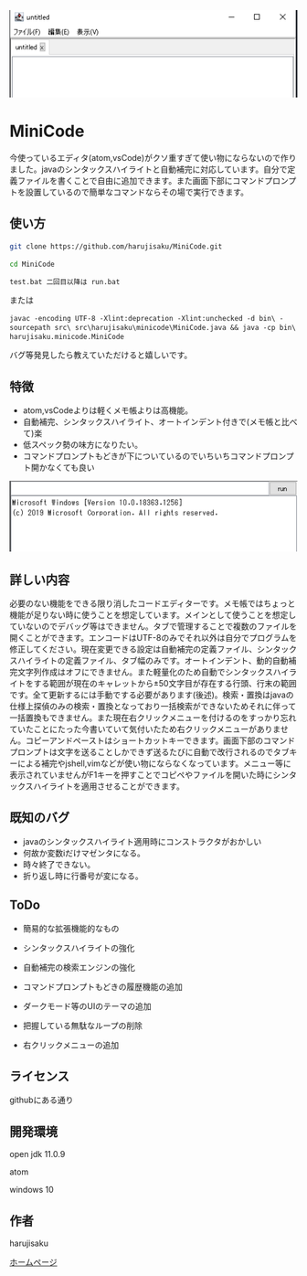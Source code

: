 ![top](https://raw.githubusercontent.com/harujisaku/readme-image/master/2020-12-17_06h47_51.png)

# MiniCode

今使っているエディタ(atom,vsCode)がクソ重すぎて使い物にならないので作りました。javaのシンタックスハイライトと自動補完に対応しています。自分で定義ファイルを書くことで自由に追加できます。また画面下部にコマンドプロンプトを設置しているので簡単なコマンドならその場で実行できます。



## 使い方

```bash
git clone https://github.com/harujisaku/MiniCode.git
```

```bash
cd MiniCode
```

```
test.bat 二回目以降は run.bat
```

または

```
javac -encoding UTF-8 -Xlint:deprecation -Xlint:unchecked -d bin\ -sourcepath src\ src\harujisaku\minicode\MiniCode.java && java -cp bin\ harujisaku.minicode.MiniCode
```



バグ等発見したら教えていただけると嬉しいです。

## 特徴

-   atom,vsCodeよりは軽くメモ帳よりは高機能。
-   自動補完、シンタックスハイライト、オートインデント付きで(メモ帳と比べて)楽
-   低スペック勢の味方になりたい。
-   コマンドプロンプトもどきが下についているのでいちいちコマンドプロンプト開かなくても良い

![cmd](https://raw.githubusercontent.com/harujisaku/readme-image/master/2020-12-17_06h53_30.png)

## 詳しい内容

必要のない機能をできる限り消したコードエディターです。メモ帳ではちょっと機能が足りない時に使うことを想定しています。メインとして使うことを想定していないのでデバッグ等はできません。タブで管理することで複数のファイルを開くことができます。エンコードはUTF-8のみでそれ以外は自分でプログラムを修正してください。現在変更できる設定は自動補完の定義ファイル、シンタックスハイライトの定義ファイル、タブ幅のみです。オートインデント、動的自動補完文字列作成はオフにできません。また軽量化のため自動でシンタックスハイライトをする範囲が現在のキャレットから±50文字目が存在する行頭、行末の範囲です。全て更新するには手動でする必要があります(後述)。検索・置換はjavaの仕様上探偵のみの検索・置換となっており一括検索ができないためそれに伴って一括置換もできません。また現在右クリックメニューを付けるのをすっかり忘れていたことにたった今書いていて気付いたため右クリックメニューがありません。コピーアンドペーストはショートカットキーできます。画面下部のコマンドプロンプトは文字を送ることしかできず送るたびに自動で改行されるのでタブキーによる補完やjshell,vimなどが使い物にならなくなっています。メニュー等に表示されていませんがF1キーを押すことでコピペやファイルを開いた時にシンタックスハイライトを適用させることができます。



## 既知のバグ

-   javaのシンタックスハイライト適用時にコンストラクタがおかしい
-   何故か変数iだけマゼンタになる。
-   時々終了できない。
-   折り返し時に行番号が変になる。

## ToDo

-   簡易的な拡張機能的なもの

-   シンタックスハイライトの強化
-   自動補完の検索エンジンの強化
-   コマンドプロンプトもどきの履歴機能の追加
-   ダークモード等のUIのテーマの追加
-   把握している無駄なループの削除
-   右クリックメニューの追加

## ライセンス

githubにある通り

## 開発環境

open jdk 11.0.9

atom

windows 10

## 作者

harujisaku

[ホームページ](https://harujisaku.fc2.net/)
